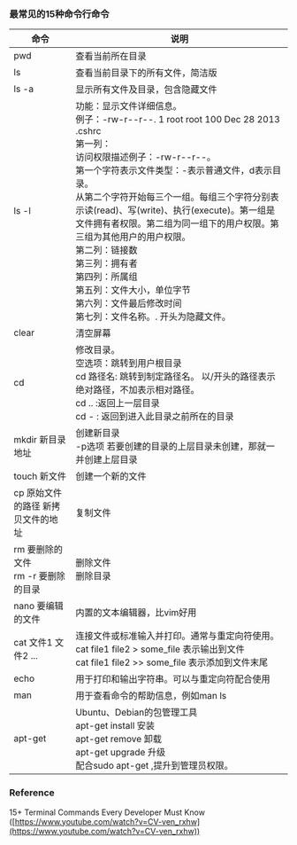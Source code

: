 ### 最常见的15种命令行命令

| 命令                                    | 说明                                                         |
| --------------------------------------- | ------------------------------------------------------------ |
| pwd                                     | 查看当前所在目录                                             |
| ls                                      | 查看当前目录下的所有文件，简洁版                             |
| ls -a                                   | 显示所有文件及目录，包含隐藏文件                             |
| ls -l                                   | 功能：显示文件详细信息。<br />例子：-rw-r--r--.  1 root root  100 Dec 28  2013 .cshrc<br />第一列：<br />访问权限描述例子：-rw-r--r--。<br />第一个字符表示文件类型：-表示普通文件，d表示目录。<br />从第二个字符开始每三个一组。每组三个字符分别表示读(read)、写(write)、执行(execute)。第一组是文件拥有者权限。第二组为同一组下的用户权限。第三组为其他用户的用户权限。<br />第二列：链接数<br />第三列：拥有者<br />第四列：所属组<br />第五列：文件大小，单位字节<br />第六列：文件最后修改时间<br />第七列：文件名称。. 开头为隐藏文件。 |
| clear                                   | 清空屏幕                                                     |
| cd                                      | 修改目录。<br />空选项：跳转到用户根目录<br />cd 路径名: 跳转到制定路径名。 以/开头的路径表示绝对路径，不加表示相对路径。<br />cd .. :返回上一层目录<br />cd - : 返回到进入此目录之前所在的目录 |
| mkdir 新目录地址                        | 创建新目录<br />-p选项 若要创建的目录的上层目录未创建，那就一并创建上层目录 |
| touch 新文件                            | 创建一个新的文件                                             |
| cp 原始文件的路径 新拷贝文件的地址      | 复制文件                                                     |
| rm 要删除的文件<br />rm -r 要删除的目录 | 删除文件<br />删除目录                                       |
| nano 要编辑的文件                       | 内置的文本编辑器，比vim好用                                  |
| cat 文件1 文件2 ...                     | 连接文件或标准输入并打印。通常与重定向符使用。<br />cat file1 file2 > some_file 表示输出到文件<br />cat file1 file2 >> some_file 表示添加到文件末尾 |
| echo                                    | 用于打印和输出字符串。可以与重定向符配合使用                 |
| man                                     | 用于查看命令的帮助信息，例如man ls                           |
| apt-get                                 | Ubuntu、Debian的包管理工具<br />apt-get install 安装<br />apt-get remove 卸载<br />apt-get upgrade 升级<br />配合sudo apt-get ,提升到管理员权限。 |



### Reference

15+ Terminal Commands Every Developer Must Know ([https://www.youtube.com/watch?v=CV-ven_rxhw](https://www.youtube.com/watch?v=CV-ven_rxhw))
